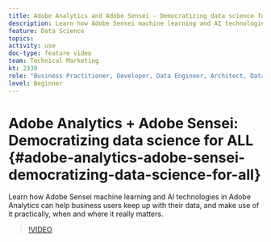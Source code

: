 ```yaml
---
title: Adobe Analytics and Adobe Sensei - Democratizing data science for ALL
description: Learn how Adobe Sensei machine learning and AI technologies in Adobe Analytics can help business users keep up with their data, and make use of it practically, when and where it really matters.
feature: Data Science
topics: 
activity: use
doc-type: feature video
team: Technical Marketing
kt: 2339
role: "Business Practitioner, Developer, Data Engineer, Architect, Data Architect, Administrator, Leader"
level: Beginner
---
```


# Adobe Analytics + Adobe Sensei: Democratizing data science for ALL {#adobe-analytics-adobe-sensei-democratizing-data-science-for-all}

Learn how Adobe Sensei machine learning and AI technologies in Adobe Analytics can help business users keep up with their data, and make use of it practically, when and where it really matters.

>[!VIDEO](https://video.tv.adobe.com/v/25838/?quality=12)
